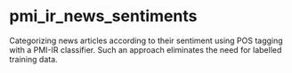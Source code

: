 # pmi_ir_news_sentiments
Categorizing news articles according to their sentiment using POS tagging with a PMI-IR classifier. Such an approach eliminates the need for labelled training data.
